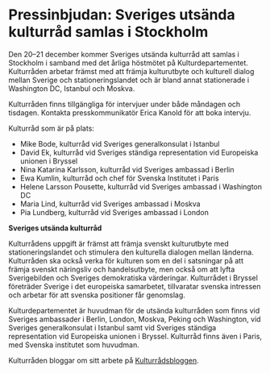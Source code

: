 # Pressinbjudan: Sveriges utsända kulturråd samlas i Stockholm

Den 20–21 december kommer Sveriges utsända kulturråd att samlas i Stockholm i samband med det årliga höstmötet på Kulturdepartementet. Kulturråden arbetar främst med att främja kulturutbyte och kulturell dialog mellan Sverige och stationeringslandet och är bland annat stationerade i Washington DC, Istanbul och Moskva.

Kulturråden finns tillgängliga för intervjuer under både måndagen och tisdagen. Kontakta presskommunikatör Erica Kanold för att boka intervju.

Kulturråd som är på plats:

* Mike Bode, kulturråd vid Sveriges generalkonsulat i Istanbul
* David Ek, kulturråd vid Sveriges ständiga representation vid Europeiska unionen i Bryssel
* Nina Katarina Karlsson, kulturråd vid Sveriges ambassad i Berlin
* Ewa Kumlin, kulturråd och chef för Svenska Institutet i Paris
* Helene Larsson Pousette, kulturråd vid Sveriges ambassad i Washington DC
* Maria Lind, kulturråd vid Sveriges ambassad i Moskva
* Pia Lundberg, kulturråd vid Sveriges ambassad i London



**Sveriges utsända kulturråd**

Kulturrådens uppgift är främst att främja svenskt kulturutbyte med stationeringslandet och stimulera den kulturella dialogen mellan länderna. Kulturråden ska också verka för kulturen som en del i satsningar på att främja svenskt näringsliv och handelsutbyte, men också om att lyfta Sverigebilden och Sveriges demokratiska värderingar. Kulturrådet i Bryssel företräder Sverige i det europeiska samarbetet, tillvaratar svenska intressen och arbetar för att svenska positioner får genomslag.

Kulturdepartementet är huvudman för de utsända kulturråden som finns vid Sveriges ambassader i Berlin, London, Moskva, Peking och Washington, vid Sveriges generalkonsulat i Istanbul samt vid Sveriges ständiga representation vid Europeiska unionen i Bryssel. Kulturråd finns även i Paris, med Svenska institutet som huvudman.

Kulturråden bloggar om sitt arbete på [Kulturrådsbloggen](https://blogg.kulturdep.se/kulturradsbloggen/ "Kulturrådsbloggen").
